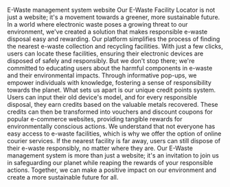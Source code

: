E-Waste management system website
Our E-Waste Facility Locator is not just a website; it's a movement towards a greener, more sustainable future. In a world where electronic waste poses a growing threat to our environment, we've created a solution that makes responsible e-waste disposal easy and rewarding. Our platform simplifies the process of finding the nearest e-waste collection and recycling facilities. With just a few clicks, users can locate these facilities, ensuring their electronic devices are disposed of safely and responsibly. But we don't stop there; we're committed to educating users about the harmful components in e-waste and their environmental impacts. Through informative pop-ups, we empower individuals with knowledge, fostering a sense of responsibility towards the planet. What sets us apart is our unique credit points system. Users can input their old device's model, and for every responsible disposal, they earn credits based on the valuable metals recovered. These credits can then be transformed into vouchers and discount coupons for popular e-commerce websites, providing tangible rewards for environmentally conscious actions. We understand that not everyone has easy access to e-waste facilities, which is why we offer the option of online courier services. If the nearest facility is far away, users can still dispose of their e-waste responsibly, no matter where they are. Our E-Waste management system is more than just a website; it's an invitation to join us in safeguarding our planet while reaping the rewards of your responsible actions. Together, we can make a positive impact on our environment and create a more sustainable future for all.
